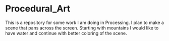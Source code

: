 # Procedural_Art

This is a repository for some work I am doing in Processing.
I plan to make a scene that pans across the screen.
Starting with mountains I would like to have water and continue with better coloring of the scene.